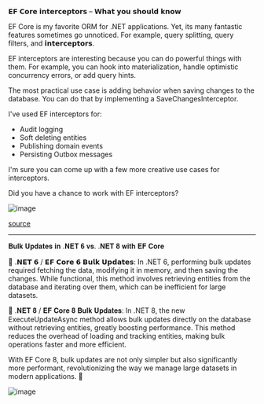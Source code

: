 𝗘𝗙 𝗖𝗼𝗿𝗲 𝗶𝗻𝘁𝗲𝗿𝗰𝗲𝗽𝘁𝗼𝗿𝘀 – 𝗪𝗵𝗮𝘁 𝘆𝗼𝘂 𝘀𝗵𝗼𝘂𝗹𝗱 𝗸𝗻𝗼𝘄 
 
EF Core is my favorite ORM for .NET applications. Yet, its many fantastic features sometimes go unnoticed. For example, query splitting, query filters, and 𝗶𝗻𝘁𝗲𝗿𝗰𝗲𝗽𝘁𝗼𝗿𝘀. 
 
EF interceptors are interesting because you can do powerful things with them. For example, you can hook into materialization, handle optimistic concurrency errors, or add query hints. 
 
The most practical use case is adding behavior when saving changes to the database. You can do that by implementing a SaveChangesInterceptor. 
 
I've used EF interceptors for: 
 
- Audit logging 
- Soft deleting entities 
- Publishing domain events 
- Persisting Outbox messages 
 
I'm sure you can come up with a few more creative use cases for interceptors. 
 
Did you have a chance to work with EF interceptors?

![image](https://github.com/user-attachments/assets/a9097ac9-e1a4-4e0f-9fa4-64cbc383c552)


[source](https://www.linkedin.com/posts/milan-jovanovic_%3F%3F-%3F%3F%3F%3F-%3F%3F%3F%3F%3F%3F%3F%3F%3F%3F%3F%3F-activity-7214515866049146880-NKiK?utm_source=share&utm_medium=member_desktop)

------
𝐁𝐮𝐥𝐤 𝐔𝐩𝐝𝐚𝐭𝐞𝐬 𝐢𝐧 .𝐍𝐄𝐓 𝟔 𝐯𝐬. .𝐍𝐄𝐓 𝟖 𝐰𝐢𝐭𝐡 𝐄𝐅 𝐂𝐨𝐫𝐞

🔸 .𝗡𝗘𝗧 𝟲 / 𝗘𝗙 𝗖𝗼𝗿𝗲 𝟲 𝗕𝘂𝗹𝗸 𝗨𝗽𝗱𝗮𝘁𝗲𝘀:
In .NET 6, performing bulk updates required fetching the data, modifying it in memory, and then saving the changes.
While functional, this method involves retrieving entities from the database and iterating over them, which can be inefficient for large datasets.

🔹 .𝐍𝐄𝐓 𝟖 / 𝐄𝐅 𝐂𝐨𝐫𝐞 𝟖 𝐁𝐮𝐥𝐤 𝐔𝐩𝐝𝐚𝐭𝐞𝐬:
In .NET 8, the new ExecuteUpdateAsync method allows bulk updates directly on the database without retrieving entities, greatly boosting performance.
This method reduces the overhead of loading and tracking entities, making bulk operations faster and more efficient.

With EF Core 8, bulk updates are not only simpler but also significantly more performant, revolutionizing the way we manage large datasets in modern applications. 🚀

![image](https://github.com/user-attachments/assets/c057fe43-a3f0-4973-a529-57aa65d3e2a7)
